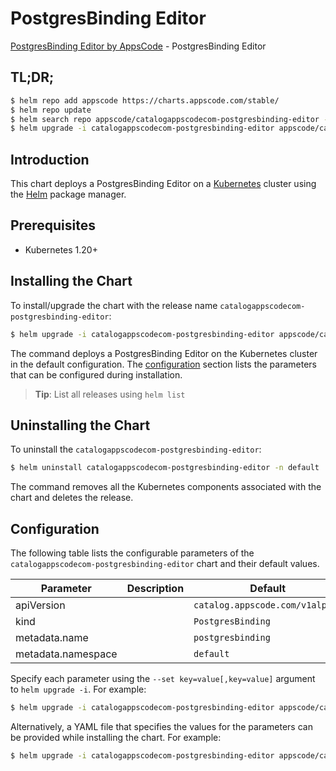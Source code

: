 # PostgresBinding Editor

[PostgresBinding Editor by AppsCode](https://appscode.com) - PostgresBinding Editor

## TL;DR;

```bash
$ helm repo add appscode https://charts.appscode.com/stable/
$ helm repo update
$ helm search repo appscode/catalogappscodecom-postgresbinding-editor --version=v0.18.0
$ helm upgrade -i catalogappscodecom-postgresbinding-editor appscode/catalogappscodecom-postgresbinding-editor -n default --create-namespace --version=v0.18.0
```

## Introduction

This chart deploys a PostgresBinding Editor on a [Kubernetes](http://kubernetes.io) cluster using the [Helm](https://helm.sh) package manager.

## Prerequisites

- Kubernetes 1.20+

## Installing the Chart

To install/upgrade the chart with the release name `catalogappscodecom-postgresbinding-editor`:

```bash
$ helm upgrade -i catalogappscodecom-postgresbinding-editor appscode/catalogappscodecom-postgresbinding-editor -n default --create-namespace --version=v0.18.0
```

The command deploys a PostgresBinding Editor on the Kubernetes cluster in the default configuration. The [configuration](#configuration) section lists the parameters that can be configured during installation.

> **Tip**: List all releases using `helm list`

## Uninstalling the Chart

To uninstall the `catalogappscodecom-postgresbinding-editor`:

```bash
$ helm uninstall catalogappscodecom-postgresbinding-editor -n default
```

The command removes all the Kubernetes components associated with the chart and deletes the release.

## Configuration

The following table lists the configurable parameters of the `catalogappscodecom-postgresbinding-editor` chart and their default values.

|     Parameter      | Description |                  Default                   |
|--------------------|-------------|--------------------------------------------|
| apiVersion         |             | <code>catalog.appscode.com/v1alpha1</code> |
| kind               |             | <code>PostgresBinding</code>               |
| metadata.name      |             | <code>postgresbinding</code>               |
| metadata.namespace |             | <code>default</code>                       |


Specify each parameter using the `--set key=value[,key=value]` argument to `helm upgrade -i`. For example:

```bash
$ helm upgrade -i catalogappscodecom-postgresbinding-editor appscode/catalogappscodecom-postgresbinding-editor -n default --create-namespace --version=v0.18.0 --set apiVersion=catalog.appscode.com/v1alpha1
```

Alternatively, a YAML file that specifies the values for the parameters can be provided while
installing the chart. For example:

```bash
$ helm upgrade -i catalogappscodecom-postgresbinding-editor appscode/catalogappscodecom-postgresbinding-editor -n default --create-namespace --version=v0.18.0 --values values.yaml
```

